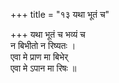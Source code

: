 +++
title = "१३ यथा भूतं च"

+++
यथा भूतं च भव्यं च  
न बिभीतो न रिष्यतः ।  
एवा मे प्राण मा बिभेर्  
एवा मे ऽपान मा रिषः ॥